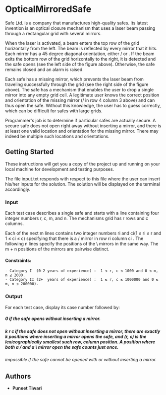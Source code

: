 # OpticalMirroredSafe

Safe Ltd. is a company that manufactures high-quality safes. Its latest invention is an optical closure mechanism that uses a laser beam passing through a rectangular grid with several mirrors. 

When the laser is activated, a beam enters the top row of the grid horizontally from the left. The beam is reflected by every mirror that it hits. Each mirror has a 45 degree diagonal orientation, either / or \. If the beam exits the bottom row of the grid horizontally to the right, it is detected and the safe opens (see the left side of the figure above). Otherwise, the safe remains closed and an alarm is raised.

Each safe has a missing mirror, which prevents the laser beam from traveling successfully through the grid (see the right side of the figure above). The safe has a mechanism that enables the user to drop a single mirror into any empty grid cell. A legitimate user knows the correct position and orientation of the missing mirror (/ in row 4 column 3 above) and can thus open the safe. Without this knowledge, the user has to guess correctly, which can be difficult for safes with large grids.

Programmer's job is to determine if particular safes are actually secure. A secure safe does not open right away without inserting a mirror, and there is at least one valid location and orientation for the missing mirror. There may indeed be multiple such locations and orientations.


## Getting Started

These instructions will get you a copy of the project up and running on your local machine for development and testing purposes.

The file input.txt responds with respect to this file where the user can insert his/her inputs for the solution. The solution will be displayed on the terminal accordingly.

### Input
Each test case describes a single safe and starts with a line containing four integer numbers r, c, m, and n. The mechanisms grid has r rows and c columns.

Each of the next m lines contains two integer numbers ri and ci(1 ≤ ri ≤ r and 1 ≤ ci ≤ c) specifying that there is a / mirror in row ri column ci . The following n lines specify the positions of the \ mirrors in the same way. The m + n positions of the mirrors are pairwise distinct.

#### Constraints: 
	- Category I  (0-2 years of experience) :  1 ≤ r, c ≤ 1000 and 0 ≤ m, n ≤ 2000.
	- Category II (2+  years of experience) :  1 ≤ r, c ≤ 1000000 and 0 ≤ m, n ≤ 200000).

### Output
For each test case, display its case number followed by:
##### 0 if the safe opens without inserting a mirror.
##### k r c if the safe does not open without inserting a mirror, there are exactly k positions where inserting a mirror opens the safe, and (r, c) is the lexicographically smallest such row, column position. A position where both a / and a \ mirror open the safe counts just once.
###### impossible if the safe cannot be opened with or without inserting a mirror. 



## Authors

* **Puneet Tiwari**

